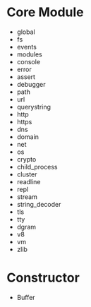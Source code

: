 # Core Module

- global
- fs
- events
- modules
- console
- error
- assert
- debugger
- path
- url
- querystring
- http
- https
- dns
- domain
- net
- os
- crypto
- child_process
- cluster
- readline
- repl
- stream
- string_decoder
- tls
- tty
- dgram
- v8
- vm
- zlib

# Constructor

- Buffer
